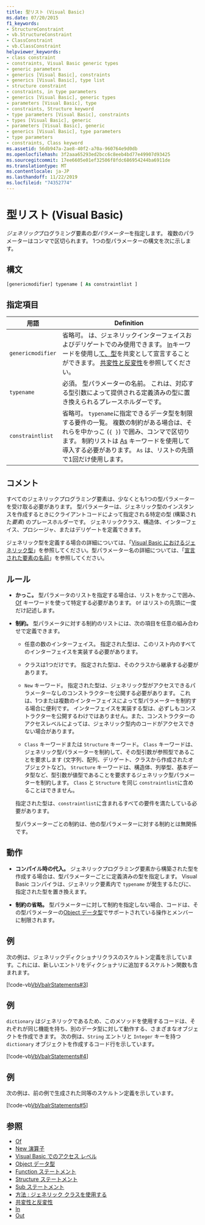 ```yaml
---
title: 型リスト (Visual Basic)
ms.date: 07/20/2015
f1_keywords:
- StructureConstraint
- vb.StructureConstraint
- ClassConstraint
- vb.ClassConstraint
helpviewer_keywords:
- class constraint
- constraints, Visual Basic generic types
- generic parameters
- generics [Visual Basic], constraints
- generics [Visual Basic], type list
- structure constraint
- constraints, in type parameters
- generics [Visual Basic], generic types
- parameters [Visual Basic], type
- constraints, Structure keyword
- type parameters [Visual Basic], constraints
- types [Visual Basic], generic
- parameters [Visual Basic], generic
- generics [Visual Basic], type parameters
- type parameters
- constraints, Class keyword
ms.assetid: 56db947a-2ae8-40f2-a70a-960764e9d0db
ms.openlocfilehash: 3f2aaa65293ed2bcc6c8eeb4bd77e49907d93425
ms.sourcegitcommit: 17ee6605e01ef32506f8fdc686954244ba6911de
ms.translationtype: MT
ms.contentlocale: ja-JP
ms.lasthandoff: 11/22/2019
ms.locfileid: "74352774"
---
```

# <a name="type-list-visual-basic"></a>型リスト (Visual Basic)

*ジェネリック*プログラミング要素の*型パラメーター*を指定します。 複数のパラメーターはコンマで区切られます。 1つの型パラメーターの構文を次に示します。

## <a name="syntax"></a>構文

```vb
[genericmodifier] typename [ As constraintlist ]
```

## <a name="parts"></a>指定項目

|用語|Definition|
|---|---|
|`genericmodifier`|省略可。 は、ジェネリックインターフェイスおよびデリゲートでのみ使用できます。 [In](../../../visual-basic/language-reference/modifiers/in-generic-modifier.md)キーワードを使用し[て、型](../../../visual-basic/language-reference/modifiers/out-generic-modifier.md)を共変として宣言することができます。 [共変性と反変性](../../programming-guide/concepts/covariance-contravariance/index.md)を参照してください。|
|`typename`|必須。 型パラメーターの名前。 これは、対応する型引数によって提供される定義済みの型に置き換えられるプレースホルダーです。|
|`constraintlist`|省略可。 `typename`に指定できるデータ型を制限する要件の一覧。 複数の制約がある場合は、それらを中かっこ (`{ }`) で囲み、コンマで区切ります。 制約リストは [As](../../../visual-basic/language-reference/statements/as-clause.md) キーワードを使用して導入する必要があります。 `As` は、リストの先頭で1回だけ使用します。|

## <a name="remarks"></a>コメント

すべてのジェネリックプログラミング要素は、少なくとも1つの型パラメーターを受け取る必要があります。 型パラメーターは、ジェネリック型のインスタンスを作成するときにクライアントコードによって指定される特定の型 (構築された*要素*) のプレースホルダーです。 ジェネリッククラス、構造体、インターフェイス、プロシージャ、またはデリゲートを定義できます。

ジェネリック型を定義する場合の詳細については、「[Visual Basic におけるジェネリック型](../../../visual-basic/programming-guide/language-features/data-types/generic-types.md)」を参照してください。型パラメーター名の詳細については、「[宣言された要素の名前](../../../visual-basic/programming-guide/language-features/declared-elements/declared-element-names.md)」を参照してください。


## <a name="rules"></a>ルール

- **かっこ。** 型パラメータのリストを指定する場合は、リストをかっこで囲み、[Of](../../../visual-basic/language-reference/statements/of-clause.md) キーワードを使って特定する必要があります。 `Of` はリストの先頭に一度だけ記述します。

- **制約。** 型パラメータに対する制約のリストには、次の項目を任意の組み合わせで定義できます。

  - 任意の数のインターフェイス。 指定された型は、このリスト内のすべてのインターフェイスを実装する必要があります。

  - クラスは1つだけです。 指定された型は、そのクラスから継承する必要があります。

  - `New` キーワード。 指定された型は、ジェネリック型がアクセスできるパラメーターなしのコンストラクターを公開する必要があります。 これは、1つまたは複数のインターフェイスによって型パラメーターを制約する場合に便利です。 インターフェイスを実装する型は、必ずしもコンストラクターを公開するわけではありません。また、コンストラクターのアクセスレベルによっては、ジェネリック型内のコードがアクセスできない場合があります。

  - `Class` キーワードまたは `Structure` キーワード。 `Class` キーワードは、ジェネリック型パラメーターを制約して、その型引数が参照型であることを要求します (文字列、配列、デリゲート、クラスから作成されたオブジェクトなど)。 `Structure` キーワードは、構造体、列挙型、基本データ型など、型引数が値型であることを要求するジェネリック型パラメーターを制約します。 `Class` と `Structure` を同じ `constraintlist`に含めることはできません。

  指定された型は、`constraintlist`に含まれるすべての要件を満たしている必要があります。

  型パラメーターごとの制約は、他の型パラメーターに対する制約とは無関係です。

## <a name="behavior"></a>動作

- **コンパイル時の代入。** ジェネリックプログラミング要素から構築された型を作成する場合は、型パラメーターごとに定義済みの型を指定します。 Visual Basic コンパイラは、ジェネリック要素内で `typename` が発生するたびに、指定された型を置き換えます。

- **制約の省略。** 型パラメーターに対して制約を指定しない場合、コードは、その型パラメーターの[Object データ型](../../../visual-basic/language-reference/data-types/object-data-type.md)でサポートされている操作とメンバーに制限されます。

## <a name="example"></a>例

次の例は、ジェネリックディクショナリクラスのスケルトン定義を示しています。これには、新しいエントリをディクショナリに追加するスケルトン関数も含まれます。

[!code-vb[VbVbalrStatements#3](~/samples/snippets/visualbasic/VS_Snippets_VBCSharp/VbVbalrStatements/VB/Class1.vb#3)]

## <a name="example"></a>例

`dictionary` はジェネリックであるため、このメソッドを使用するコードは、それぞれが同じ機能を持ち、別のデータ型に対して動作する、さまざまなオブジェクトを作成できます。 次の例は、`String` エントリと `Integer` キーを持つ `dictionary` オブジェクトを作成するコード行を示しています。

[!code-vb[VbVbalrStatements#4](~/samples/snippets/visualbasic/VS_Snippets_VBCSharp/VbVbalrStatements/VB/Class1.vb#4)]

## <a name="example"></a>例

次の例は、前の例で生成された同等のスケルトン定義を示しています。

[!code-vb[VbVbalrStatements#5](~/samples/snippets/visualbasic/VS_Snippets_VBCSharp/VbVbalrStatements/VB/Class1.vb#5)]

## <a name="see-also"></a>参照

- [Of](../../../visual-basic/language-reference/statements/of-clause.md)
- [New 演算子](../../../visual-basic/language-reference/operators/new-operator.md)
- [Visual Basic でのアクセス レベル](../../../visual-basic/programming-guide/language-features/declared-elements/access-levels.md)
- [Object データ型](../../../visual-basic/language-reference/data-types/object-data-type.md)
- [Function ステートメント](../../../visual-basic/language-reference/statements/function-statement.md)
- [Structure ステートメント](../../../visual-basic/language-reference/statements/structure-statement.md)
- [Sub ステートメント](../../../visual-basic/language-reference/statements/sub-statement.md)
- [方法 : ジェネリック クラスを使用する](../../../visual-basic/programming-guide/language-features/data-types/how-to-use-a-generic-class.md)
- [共変性と反変性](../../programming-guide/concepts/covariance-contravariance/index.md)
- [In](../../../visual-basic/language-reference/modifiers/in-generic-modifier.md)
- [Out](../../../visual-basic/language-reference/modifiers/out-generic-modifier.md)
